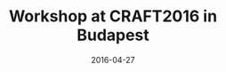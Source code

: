 ---
layout: default
date: 2016-04-27
title: Workshop at CRAFT2016 in Budapest
link: "http://www.craft-conf.com/"
---